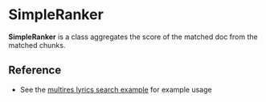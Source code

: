 # SimpleRanker

**SimpleRanker** is a class aggregates the score of the matched doc from the matched chunks.

## Reference
- See the [multires lyrics search example](https://github.com/jina-ai/examples/tree/master/multires-lyrics-search) for example usage
